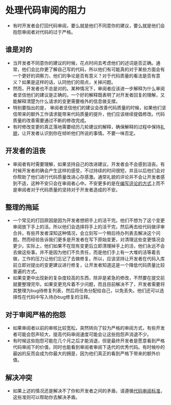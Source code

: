 # 处理代码审阅的阻力

- 有时开发者会打回代码审阅，要么就是他们不同意你的建议，要么就是他们会抱怨审阅者对代码的过于严格。



## 谁是对的

- 当开发者不同意你的建议的时候，花点时间去考虑他们的述词是否正确。通常，他们会比你更了解自己写的代码，所以他们有可能真的对于某些方面会有一个更好的洞察力，他们的争论是否有意义？对于代码质量的看法是否有意义？如果是这样的话，认同他们的观点，关掉问题。
- 然而，开发者也不总是对的。某种情况下，审阅者应该进一步解释为什么审阅者坚信他们的建议是正确的。一个好的解释既表明了对开发者回复的理解，又能解释清楚为什么请求的变更需要格外的信息做支撑。
- 特别要指出的是， 审阅者坚信他们的建议会改善代码质量的时候，如果他们坚信带来的额外工作请求能带来代码质量的提升，他们应该继续提倡修改。代码质量的改善需要通过不断的修改完成。
- 有时修改变更的真正落地需要经历几轮建议的解释，确保解释的过程中保持[礼貌](https://google.github.io/eng-practices/review/reviewer/comments.html#courtesy)，让开发者认识到你在倾听他们所说的事情。不要一味否定。



## 开发者的沮丧

- 审阅者有时需要理解，如果坚持自己的改进建议，开发者会不会感到沮丧。有时候开发者的确会产生这样的感受，不过持续的时间很短，并且以后他们会对你帮助了他们进行代码质量改进心存感激。通常礼貌的评论并不会让开发者感到不适，这种不安只会在审阅者心中。不安更多的是在[编写评论的方式](https://google.github.io/eng-practices/review/reviewer/comments.html#courtesy)上而不是审阅者对于代码质量的坚持对于开发者造成的不安。



## 整理的拖延

- 一个常见的打回原因是因为开发者想把手上的活干完。他们不想为了这个变更审阅放下手上的活。所以他们会选择将手上的活干完，然后再去给代码做评审合并。有些开发者深知这种情况，会立刻写一个稍后待办列表去解决这个问题。然而经验告诉我们更多是开发者在写下原始变更，对清理这些变更情况会更少。实际上，他们如果不在现有变更后立即清理掉手上的活，他们永远不会去做这些事。并不是因为他们不负责任，而是他们手上有一大堆的活等着去做，工作的压力让他们忘记了去做修复。所以，应该坚持让开发者在代码入库前立即对提出的变更建议进行修复，让开发者知道这是一个降低代码质量比较普遍的方式。
- 如果变更中出现新的复杂度较高的东西，除非是紧急的修改，不然要在提交前就要整理完毕。如果变更充斥着不少问题，而且目前解决不了，开发者需要将其整理为bug待修复列表，然后将任务分配给自己，以免丢失。他们还可以选择性在代码中写入待办bug修复的注释。



## 对于审阅严格的抱怨

- 如果审阅者以前的审核比较宽松，突然转向了较为严格的审阅方式，有些开发者可能会怨声较大，提高代码审阅速度可能会让这些抱怨声消退不少。
- 有时候这些抱怨可能在几个月之后才能消退，但是最终开发者是愿意看到严格代码审阅下的价值，同时也能看到审阅者审阅下迭代的优秀代码。有时候吵的最凶的反而会成为你最大的拥趸，因为他们真正的看到严格下带来的额外价值。



## 解决冲突

- 如果上述的情况还是解决不了你和开发者之间的矛盾，请遵循[代码审阅标准](https://github.com/Trojan0523/Code-Review-Docs/blob/main/%E5%B7%A5%E7%A8%8B%E5%B8%88%E5%AE%9E%E8%B7%B5.md)，这些准则可以帮助你去解决矛盾。

